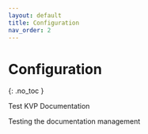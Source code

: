 ```yaml
---
layout: default
title: Configuration
nav_order: 2
---
```


# Configuration
{: .no_toc }


Test KVP Documentation

Testing the documentation management
